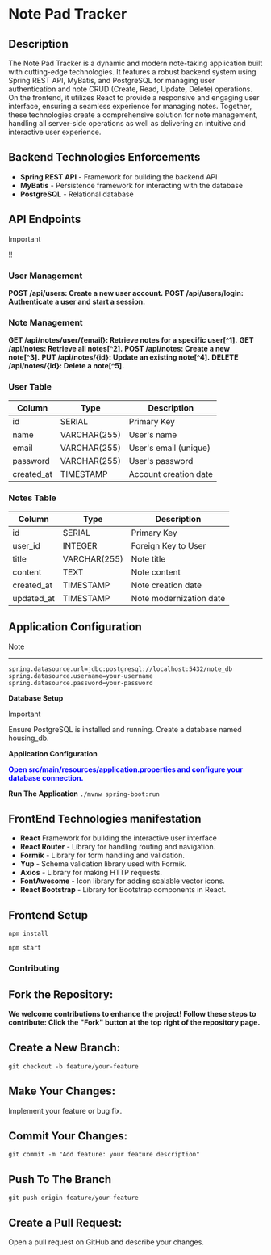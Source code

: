 

# Note Pad Tracker  

## Description
The Note Pad Tracker is a dynamic and modern note-taking application built with cutting-edge technologies. 
It features a robust backend system using Spring REST API, MyBatis, and PostgreSQL for managing user authentication and note CRUD (Create, Read, Update, Delete) operations. 
On the frontend, it utilizes React to provide a responsive and engaging user interface, ensuring a seamless experience for managing notes. Together, these technologies create a comprehensive solution for note management, handling all server-side operations as well as delivering an intuitive and interactive user experience.


## Backend Technologies Enforcements
- **Spring REST API** - Framework for building the backend API
- **MyBatis** - Persistence framework for interacting with the database
- **PostgreSQL** - Relational database

## API Endpoints
> [!IMPORTANT]
> !!
### User Management
**POST /api/users: Create a new user account.**
**POST /api/users/login: Authenticate a user and start a session.**

### Note Management
**GET /api/notes/user/{email}: Retrieve notes for a specific user[^1].**
**GET /api/notes: Retrieve all notes[^2].**
**POST /api/notes: Create a new note[^3].**
**PUT /api/notes/{id}: Update an existing note[^4].**
**DELETE /api/notes/{id}: Delete a note[^5].**

### User Table ###
|Column|Type|Description|
| --- | --- | --- |
| id | SERIAL | Primary Key |
| name | VARCHAR(255) | User's name |
| email	| VARCHAR(255) | User's email (unique) |
| password | VARCHAR(255) | User's password |
|created_at |	TIMESTAMP	| Account creation date |

### Notes Table 

|Column|Type|Description|
| --- | --- | --- |
| id	| SERIAL | Primary Key |
| user_id	 | INTEGER	| Foreign Key to User |
| title |VARCHAR(255) | Note title |
|content	| TEXT	|Note content|
|created_at | TIMESTAMP	| Note creation date
|updated_at | TIMESTAMP	| Note modernization date
## Application Configuration 
> [!NOTE]
> ---
```
spring.datasource.url=jdbc:postgresql://localhost:5432/note_db
spring.datasource.username=your-username
spring.datasource.password=your-password
```

**Database Setup**
> [!IMPORTANT]
 Ensure PostgreSQL is installed and running.
Create a database named housing_db.

**Application Configuration**
 <article>
  <span style = "color:blue; font-weight:bold;">Open src/main/resources/application.properties and configure your database connection.</span>
 </article>

**Run The Application**
```./mvnw spring-boot:run```

## FrontEnd Technologies manifestation
- **React** Framework for building the interactive user interface
- **React Router** - Library for handling routing and navigation.
- **Formik** - Library for form handling and validation.
- **Yup** - Schema validation library used with Formik.
- **Axios** - Library for making HTTP requests.
- **FontAwesome** - Icon library for adding scalable vector icons.
- **React Bootstrap** - Library for Bootstrap components in React.

  
## Frontend Setup
```npm install```

```npm start```

### Contributing

## Fork the Repository:
**We welcome contributions to enhance the project! Follow these steps to contribute:
Click the "Fork" button at the top right of the repository page.**

## Create a New Branch:
```git checkout -b feature/your-feature```

## Make Your Changes:
Implement your feature or bug fix.

## Commit Your Changes:
```git commit -m "Add feature: your feature description"```

## Push To The Branch
```git push origin feature/your-feature```

## Create a Pull Request:
Open a pull request on GitHub and describe your changes.

	
	 
